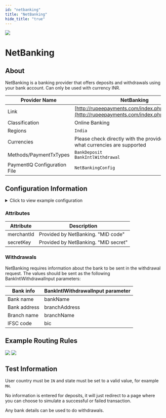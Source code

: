 ```yaml
--- 
id: "netbanking" 
title: "NetBanking"
hide_title: "true"
---
```

 
![](/img/providers/logos/netbanking.png)

# NetBanking

## About
NetBanking is a banking provider that offers deposits and withdrawals using your bank account. Can only be used with currency INR.

| Provider Name                | NetBanking                                                                                       |
|------------------------------|--------------------------------------------------------------------------------------------------|
| Link                         | [http://rupeepayments.com/index.php/netbanking/](http://rupeepayments.com/index.php/netbanking/) |
| Classification               | Online Banking                                                                                   |
| Regions                      | `India`                                                                                          |
| Currencies                   | Please check directly with the provider regarding what currencies are supported                  |
| Methods/PaymentTxTypes       | `BankDeposit`<br/> `BankIntlWithdrawal`                                                          |
| PaymentIQ Configuration File | `NetBankingConfig`                                                                               |

## Configuration Information

<details>
<summary>Click to view example configuration</summary>
<br/>

```xml
<com.devcode.paymentiq.integration.netbanking.NetBankingConfig>
  <enabled>true</enabled>
  <accounts>
    <entry>
      <string>default</string>
      <account>
        <merchantId>xx</merchantId>
        <secretKey>xxxxxxxx-xxxx-xxxx-xxxx-xxxxxxxxx</secretKey>
        <supportedCurrencies>INR</supportedCurrencies>
      </account>
    </entry>
  </accounts>
</com.devcode.paymentiq.integration.netbanking.NetBankingConfig>
```

</details>

### Attributes

| Attribute  | Description                          |
|------------|--------------------------------------|
| merchantId | Provided by NetBanking. "MID code"   |
| secretKey  | Provided by NetBanking. "MID secret" |

### Withdrawals
NetBanking requires information about the bank to be sent in the withdrawal request. The values should be sent as the following BankIntlWithdrawalInput parameters:

| Bank info    | BankIntlWithdrawalInput parameter |
|--------------|-----------------------------------|
| Bank name    | bankName                          |
| Bank address | branchAddress                     |
| Branch name  | branchName                        |
| IFSC code    | bic                               |

## Example Routing Rules
![](/img/providers/routing/netbanking-dp.png)
![](/img/providers/routing/netbanking-wd.png)

## Test Information
User country must be `IN` and state must be set to a valid value, for example `MH`.

No information is entered for deposits, it will just redirect to a page where you can choose to simulate a successful or failed transaction.

Any bank details can be used to do withdrawals.

